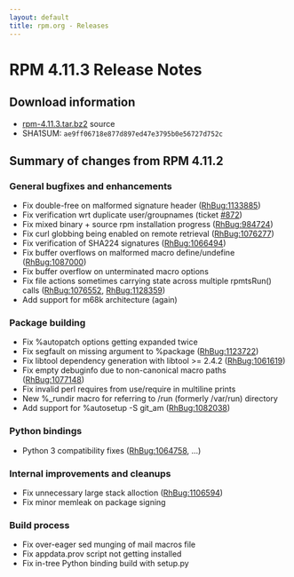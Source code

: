 ```yaml
---
layout: default
title: rpm.org - Releases
---
```


# RPM 4.11.3 Release Notes



## Download information

 * [rpm-4.11.3.tar.bz2](http://rpm.org/releases/rpm-4.11.x/rpm-4.11.3.tar.bz2) source
 * SHA1SUM: `ae9ff06718e877d897ed47e3795b0e56727d752c`

## Summary of changes from RPM 4.11.2

### General bugfixes and enhancements

 * Fix double-free on malformed signature header ([RhBug:1133885](https://bugzilla.redhat.com/show_bug.cgi?id=1133885))
 * Fix verification wrt duplicate user/groupnames (ticket [#872](http://rpm.org/ticket/872))
 * Fix mixed binary + source rpm installation progress ([RhBug:984724](https://bugzilla.redhat.com/show_bug.cgi?id=984724))
 * Fix curl globbing being enabled on remote retrieval ([RhBug:1076277](https://bugzilla.redhat.com/show_bug.cgi?id=1076277))
 * Fix verification of SHA224 signatures ([RhBug:1066494](https://bugzilla.redhat.com/show_bug.cgi?id=1066494))
 * Fix buffer overflows on malformed macro define/undefine ([RhBug:1087000](https://bugzilla.redhat.com/show_bug.cgi?id=1087000))
 * Fix buffer overflow on unterminated macro options
 * Fix file actions sometimes carrying state across multiple rpmtsRun() calls ([RhBug:1076552](https://bugzilla.redhat.com/show_bug.cgi?id=1076552), [RhBug:1128359](https://bugzilla.redhat.com/show_bug.cgi?id=1128359)) 
 * Add support for m68k architecture (again)

### Package building

 * Fix %autopatch options getting expanded twice
 * Fix segfault on missing argument to %package ([RhBug:1123722](https://bugzilla.redhat.com/show_bug.cgi?id=1123722))
 * Fix libtool dependency generation with libtool >= 2.4.2 ([RhBug:1061619](https://bugzilla.redhat.com/show_bug.cgi?id=1061619))
 * Fix empty debuginfo due to non-canonical macro paths ([RhBug:1077148](https://bugzilla.redhat.com/show_bug.cgi?id=1077148))
 * Fix invalid perl requires from use/require in multiline prints
 * New %_rundir macro for referring to /run (formerly /var/run) directory
 * Add support for %autosetup -S git_am ([RhBug:1082038](https://bugzilla.redhat.com/show_bug.cgi?id=1082038))

### Python bindings

 * Python 3 compatibility fixes ([RhBug:1064758](https://bugzilla.redhat.com/show_bug.cgi?id=1064758), ...)

### Internal improvements and cleanups

 * Fix unnecessary large stack alloction ([RhBug:1106594](https://bugzilla.redhat.com/show_bug.cgi?id=1106594))
 * Fix minor memleak on package signing

### Build process

 * Fix over-eager sed munging of mail macros file
 * Fix appdata.prov script not getting installed
 * Fix in-tree Python binding build with setup.py

